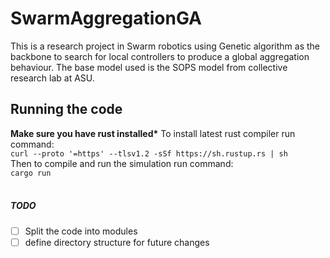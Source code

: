 # SwarmAggregationGA
This is a research project in Swarm robotics using Genetic algorithm as the backbone to search for local controllers to produce a global aggregation behaviour. The base model used is the SOPS model from collective research lab at ASU.

## Running the code
**Make sure you have rust installed\***
To install latest rust compiler run command:<br>
`curl --proto '=https' --tlsv1.2 -sSf https://sh.rustup.rs | sh`<br>
Then to compile and run the simulation run command:<br>
`cargo run`<br><br>
##### TODO
- [ ] Split the code into modules
- [ ] define directory structure for future changes
